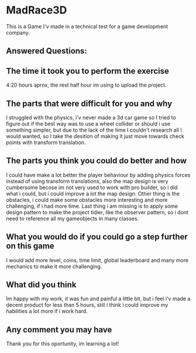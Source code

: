 # MadRace3D
This is a Game I'v made in a technical test for a game development company.

## Answered Questions:

## The time it took you to perform the exercise
4:20 hours aprox, the rest half hour im using to upload the project.

## The parts that were difficult for you and why
I struggled with the physics, i'v never made a 3d car game so I tried to figure out if the best way was to use a wheel collider or should i use something simpler, but due to the lack of the time I couldn't research all I would wanted, so I take the desition of making it just move towards check points with transform translation.

## The parts you think you could do better and how
I could have make a lot better the player behaviour by adding physics forces instead of using transform translations, also the map design is very cumbersome becose im not very used to work with pro builder, so i did what i could, but i could improve a lot the map design. Other thing is the obstacles, i could make some obstacles more interesting and more challenging, if i had more time. Last thing i am missing is to apply some design pattern to make the project tidier, like the observer pattern, so i dont need to reference all my gameobjects in many classes.

## What you would do if you could go a step further on this game
I would add more level, coins, time limit, global leaderboard and many more mechanics to make it more challenging.

## What did you think
Im happy with my work, it was fun and painful a little bit, but i feel i'v made a decent product for less than 5 hours, still i think i could improve my habilities a lot more if i work hard.

## Any comment you may have
Thank you for this oportunity, im learning a lot!
